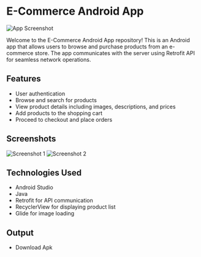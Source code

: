 # E-Commerce Android App

![App Screenshot](https://nilsn1.github.io/ECommerce/app/src/main/res/drawable/logo.png)

Welcome to the E-Commerce Android App repository! This is an Android app that allows users to browse and purchase products from an e-commerce store. The app communicates with the server using Retrofit API for seamless network operations.

## Features

- User authentication
- Browse and search for products
- View product details including images, descriptions, and prices
- Add products to the shopping cart
- Proceed to checkout and place orders

## Screenshots

![Screenshot 1](screenshots/screenshot1.png)
![Screenshot 2](screenshots/screenshot2.png)

## Technologies Used

- Android Studio
- Java
- Retrofit for API communication
- RecyclerView for displaying product list
- Glide for image loading

## Output

- Download Apk
